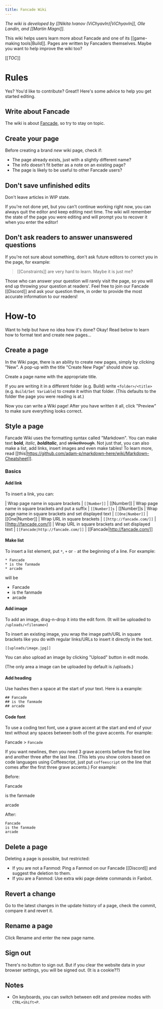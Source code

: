```yaml
---
title: Fancade Wiki
---
```


*The wiki is developed by [[Nikita Ivanov (ViChyavIn)|ViChyavIn]], Olle Landin, and [[Martin Magni]].*

This wiki helps users learn more about Fancade and one of its [[game-making tools|Build]]. Pages are written by Fancaders themselves. Maybe you want to help improve the wiki too?

[[_TOC_]]

# Rules

Yes? You'd like to contribute? Great!! Here's some advice to help you get started editing.

## Write about Fancade

The wiki is about [Fancade](https://fancade.com), so try to stay on topic.

## Create your page

Before creating a brand *new* wiki page, check if:

* The page already exists, just with a slightly different name?
* The info doesn't fit better as a note on an existing page?
* The page is likely to be useful to other Fancade users?

## Don't save unfinished edits

Don't leave articles in WIP state.

If you're not done yet, but you can't continue working right now, you can always quit the editor and keep editing next time. The wiki will remember the state of the page you were editing and will prompt you to recover it when you enter the editor!

## Don't ask readers to answer unanswered questions

If you're not sure about something, don't ask future editors to correct you in the page, for example:

<blockquote>
[[Constraints]] are very hard to learn. Maybe it is just me?
</blockquote>

Those who can answer your question will rarely visit the page, so you will end up throwing your question at readers'. Feel free to join our Fancade [[Discord]] and ask your question there, in order to provide the most accurate information to our readers!

# How-to

Want to help but have no idea how it's done? Okay! Read below to learn how to format text and create new pages...

## Create a page

In the Wiki page, there is an ability to create new pages, simply by clicking "New". A pop-up with the title "Create New Page" should show up.

Create a page name with the appropriate title.

If you are writing it in a different folder (e.g. Build) write `<folder>/<title>` (e.g. `Build/Set Variable`) to create it within that folder. (This defaults to the folder the page you were reading is at.)

Now you can write a Wiki page! After you have written it all, click "Preview" to make sure everything looks correct.

## Style a page

Fancade Wiki uses the formatting syntax called "Markdown". You can make text **bold**, *italic*, ***bolditalic***, and ~~strikethrough~~. Not just that, you can also make a list, add links, insert images and even make tables! To learn more, read [[this|https://github.com/adam-p/markdown-here/wiki/Markdown-Cheatsheet]].

### Basics

#### Add link

To insert a link, you can:

| Wrap page name in square brackets | `[[Number]]` | [[Number]]
| Wrap page name in square brackets and put a suffix | `[[Number]]s` | [[Number]]s
| Wrap page name in square brackets and set displayed text | `[[One|Number]]` | [[One|Number]]
| Wrap URL in square brackets | `[[http://fancade.com/]]` | [[http://fancade.com/]]
| Wrap URL in square brackets and set displayed text | `[[Fancade|http://fancade.com/]]` | [[Fancade|http://fancade.com/]]

#### Make list

To insert a list element, put `*`, `+` or `-` at the beginning of a line. For example:

```
* Fancade
* is the fanmade
* arcade
```
will be

* Fancade
* is the fanmade
* arcade

#### Add image

To add an image, drag-n-drop it into the edit form. (It will be uploaded to `/uploads/<filename>`)

To insert an existing image, you wrap the image path/URL in square brackets like you do with regular links/URLs to insert it directly in the text.

`[[uploads/image.jpg]]`

You can also upload an image by clicking "Upload" button in edit mode.

(The only area a image can be uploaded by default is /uploads.)

#### Add heading

Use hashes then a space at the start of your text. Here is a example:

```
## Fancade
## is the fanmade
## arcade
```

#### Code font

To use a coding text font, use a grave accent at the start and end of your text without any spaces between both of the grave accents. For example:

Fancade > `Fancade`

If you want newlines, then you need 3 grave accents before the first line and another three after the last line. (This lets you show colors based on code languages using Coffeescript, just put `coffeescript` on the line that comes after the first three grave accents.) For example:

Before:

Fancade

is the fanmade

arcade

After:
```
Fancade
is the fanmade
arcade
```

## Delete a page

Deleting a page is possible, but restricted:

* If you are not a Fanmod: Ping a Fanmod on our Fancade [[Discord]] and suggest the deletion to them.
* If you are a Fanmod: Use extra wiki page delete commands in Fanbot.

## Revert a change

Go to the latest changes in the update history of a page, check the commit, compare it and revert it.

## Rename a page

Click Rename and enter the new page name.

## Sign out

There's no button to sign out. But if you clear the website data in your browser settings, you will be signed out. (It is a cookie??)

## Notes

* On keyboards, you can switch between edit and preview modes with `CTRL+Shift+P`.
